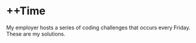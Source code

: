 # ++Time
My employer hosts a series of coding challenges that occurs every Friday. These are my solutions.
